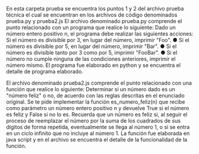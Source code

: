 En esta carpeta prueba se encuentra los puntos 1 y 2 del archivo prueba técnica el cual se encuentran en los archivos de código denominados prueba.py y prueba2.js
El archivo denominado prueba.py comprende el punto relacionado con un programa que realice lo siguiente: 
Dado un número entero positivo n, el programa debe realizar las siguientes acciones:
Si el número es divisible por 3, en lugar del número, imprimir "Foo". 
● Si el número es divisible por 5, en lugar del número, imprimir "Bar". 
● Si el número es divisible tanto por 3 como por 5, imprimir "FooBar". 
● Si el número no cumple ninguna de las condiciones anteriores, imprimir el número mismo.
El programa fue elaborado en python y se encuentra el detalle de programa elaborado.

El archivo denominado prueba2.js comprende el punto relacionado con una función que realice lo siguiente:
Determinar si un número dado es un "número feliz" o no, de acuerdo con las reglas descritas en el enunciado original.
Se te pide implementar la función es_numero_feliz(n) que recibe como parámetro un número entero positivo n y devuelve True si el número es feliz y False si no lo es.
Recuerda que un número es feliz si, al seguir el proceso de reemplazar el número por la suma de los cuadrados de sus dígitos de forma repetida, eventualmente se llega al número 1, o si se entra en un ciclo infinito que no incluye al número 1.
La función fue elaborada en java script y en el archivo se encuentra el detalle de la funcionalidad de la función.
